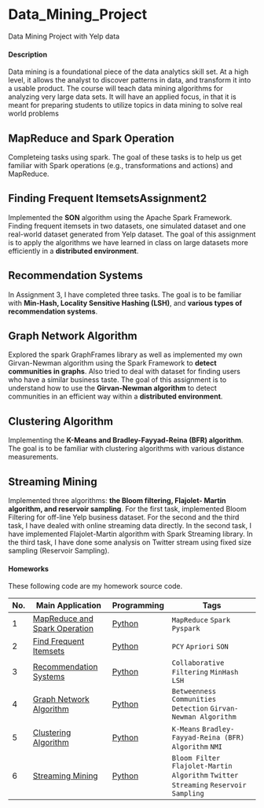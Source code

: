 # Data_Mining_Project
Data Mining Project with Yelp data

#### Description
Data mining is a foundational piece of the data analytics skill set. At a high level, it allows the
analyst to discover patterns in data, and transform it into a usable product. The course will
teach data mining algorithms for analyzing very large data sets. It will have an applied focus, in
that it is meant for preparing students to utilize topics in data mining to solve real world
problems

## MapReduce and Spark Operation
Completeing tasks using spark. The goal of these tasks is to help us get familiar with Spark operations (e.g., transformations and actions) and MapReduce.

## Finding Frequent ItemsetsAssignment2
Implemented the **SON** algorithm using the Apache Spark Framework. Finding frequent itemsets in two datasets, one simulated dataset and one real-world dataset generated from Yelp dataset. The goal of this assignment is to apply the algorithms we have learned in class on large datasets more efficiently in a **distributed environment**.

## Recommendation Systems
In Assignment 3, I have completed three tasks. The goal is to be familiar with **Min-Hash, Locality Sensitive Hashing (LSH)**, and **various types of recommendation systems**.

## Graph Network Algorithm
Explored the spark GraphFrames library as well as implemented my own Girvan-Newman algorithm using the Spark Framework to **detect communities in graphs**. Also tried to deal with dataset for finding users who have a similar business taste. The goal of this assignment is to understand how to use the **Girvan-Newman algorithm** to detect communities in an efficient way within a **distributed environment**.

## Clustering Algorithm
Implementing the **K-Means and Bradley-Fayyad-Reina (BFR) algorithm**. The goal is to be familiar with clustering algorithms with various distance measurements. 

## Streaming Mining
Implemented three algorithms: **the Bloom filtering, Flajolet- Martin algorithm, and reservoir sampling**. For the first task, implemented Bloom Filtering for off-line Yelp business dataset. For the second and the third task, I have dealed with online streaming data directly. In the second task, I have implemented Flajolet-Martin algorithm with Spark Streaming library. In the third task, I have done some analysis on Twitter stream using fixed size sampling (Reservoir Sampling).


#### Homeworks
These following code are my homework source code.

|No.|    Main Application    |Programming|Tags|
|---|------------------------|-----------|----|
|1|[MapReduce and Spark Operation](https://github.com/Mu-Shun/Data_Mining_Project/blob/master/MapReduce_Spark_Operation/00_Assignment1.pdf)|[Python](https://github.com/Mu-Shun/Data_Mining_Project/blob/master/MapReduce_Spark_Operation) |`MapReduce` `Spark` `Pyspark`|
|2|[Find Frequent Itemsets](https://github.com/Mu-Shun/Data_Mining_Project/blob/master/Finding_Frequent_Itemsets/Assignment2%20(1).pdf)|[Python](https://github.com/Mu-Shun/Data_Mining_Project/blob/master/Finding_Frequent_Itemsets)| `PCY` `Apriori` `SON`|
|3|[Recommendation Systems](https://github.com/Mu-Shun/Data_Mining_Project/blob/master/Recommendation_Systems/Assignment3.pdf)|[Python](https://github.com/Mu-Shun/Data_Mining_Project/blob/master/Recommendation_Systems)|`Collaborative Filtering` `MinHash` `LSH`|
|4|[Graph Network Algorithm](https://github.com/Mu-Shun/Data_Mining_Project/blob/master/Graph_Network/Assignment4.pdf)|[Python](https://github.com/Mu-Shun/Data_Mining_Project/blob/master/Graph_Network)|`Betweenness` `Communities Detection` `Girvan-Newman Algorithm`|6.5 (python) + 0.0 (scala) / 8.0 + 0.8|
|5|[Clustering Algorithm](https://github.com/Mu-Shun/Data_Mining_Project/blob/master/Clustering_with_BFR/Assignment6.pdf)|[Python](https://github.com/Mu-Shun/Data_Mining_Project/tree/master/Clustering_with_BFR)|`K-Means` `Bradley-Fayyad-Reina (BFR) Algorithm` `NMI`|
|6|[Streaming Mining](https://github.com/Mu-Shun/Data_Mining_Project/blob/master/Streaming_Data_Mining/Assignment5.pdf)|[Python](https://github.com/Mu-Shun/Data_Mining_Project/tree/master/Streaming_Data_Mining)|`Bloom Filter` `Flajolet-Martin Algorithm` `Twitter Streaming` `Reservoir Sampling`|

